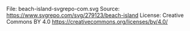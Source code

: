 File: beach-island-svgrepo-com.svg
Source: https://www.svgrepo.com/svg/279123/beach-island
License: Creative Commons BY 4.0 https://creativecommons.org/licenses/by/4.0/
